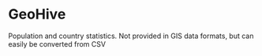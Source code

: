 # GeoHive

Population and country statistics. Not provided in GIS data formats, but can easily be converted from CSV

